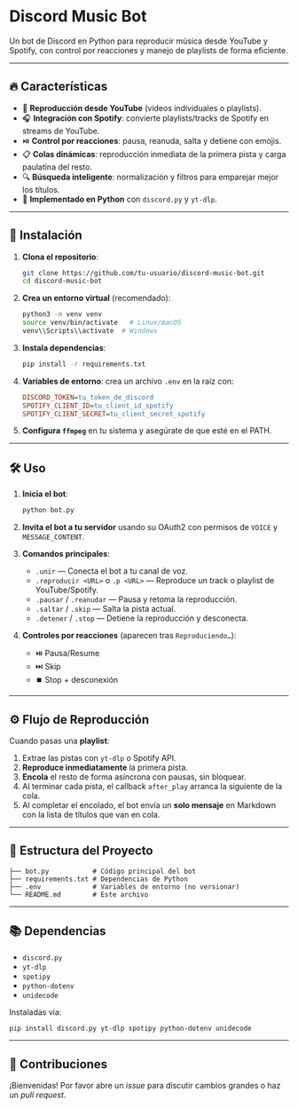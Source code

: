 # Discord Music Bot

Un bot de Discord en Python para reproducir música desde YouTube y Spotify, con control por reacciones y manejo de playlists de forma eficiente.

---

## 🔥 Características

- 🎵 **Reproducción desde YouTube** (videos individuales o playlists).
- 🎧 **Integración con Spotify**: convierte playlists/tracks de Spotify en streams de YouTube.
- ⏯️ **Control por reacciones**: pausa, reanuda, salta y detiene con emojis.
- 📋 **Colas dinámicas**: reproducción inmediata de la primera pista y carga paulatina del resto.
- 🔍 **Búsqueda inteligente**: normalización y filtros para emparejar mejor los títulos.
- 🐍 **Implementado en Python** con `discord.py` y `yt-dlp`.

---

## 🚀 Instalación

1. **Clona el repositorio**:
   ```bash
   git clone https://github.com/tu-usuario/discord-music-bot.git
   cd discord-music-bot
   ```

2. **Crea un entorno virtual** (recomendado):
   ```bash
   python3 -m venv venv
   source venv/bin/activate   # Linux/macOS
   venv\\Scripts\\activate  # Windows
   ```

3. **Instala dependencias**:
   ```bash
   pip install -r requirements.txt
   ```

4. **Variables de entorno**: crea un archivo `.env` en la raíz con:
   ```ini
   DISCORD_TOKEN=tu_token_de_discord
   SPOTIFY_CLIENT_ID=tu_client_id_spotify
   SPOTIFY_CLIENT_SECRET=tu_client_secret_spotify
   ```

5. **Configura `ffmpeg`** en tu sistema y asegúrate de que esté en el PATH.

---

## 🛠️ Uso

1. **Inicia el bot**:
   ```bash
   python bot.py
   ```

2. **Invita el bot a tu servidor** usando su OAuth2 con permisos de `VOICE` y `MESSAGE_CONTENT`.

3. **Comandos principales**:
   - `.unir` — Conecta el bot a tu canal de voz.
   - `.reproducir <URL>` o `.p <URL>` — Reproduce un track o playlist de YouTube/Spotify.
   - `.pausar` / `.reanudar` — Pausa y retoma la reproducción.
   - `.saltar` / `.skip` — Salta la pista actual.
   - `.detener` / `.stop` — Detiene la reproducción y desconecta.

4. **Controles por reacciones** (aparecen tras `Reproduciendo…`):
   - ⏯️ Pausa/Resume
   - ⏭️ Skip
   - ⏹️ Stop + desconexión

---

## ⚙️ Flujo de Reproducción

Cuando pasas una **playlist**:
1. Extrae las pistas con `yt-dlp` o Spotify API.
2. **Reproduce inmediatamente** la primera pista.
3. **Encola** el resto de forma asíncrona con pausas, sin bloquear.
4. Al terminar cada pista, el callback `after_play` arranca la siguiente de la cola.
5. Al completar el encolado, el bot envía un **solo mensaje** en Markdown con la lista de títulos que van en cola.

---

## 📂 Estructura del Proyecto

```
├── bot.py           # Código principal del bot
├── requirements.txt # Dependencias de Python
├── .env             # Variables de entorno (no versionar)
└── README.md        # Este archivo
```

---

## 📚 Dependencias

- `discord.py`
- `yt-dlp`
- `spotipy`
- `python-dotenv`
- `unidecode`

Instaladas via:
```bash
pip install discord.py yt-dlp spotipy python-dotenv unidecode
```

---

## 🤝 Contribuciones

¡Bienvenidas! Por favor abre un _issue_ para discutir cambios grandes o haz un _pull request_.